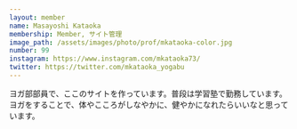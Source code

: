 ```yaml
---
layout: member
name: Masayoshi Kataoka
membership: Member, サイト管理
image_path: /assets/images/photo/prof/mkataoka-color.jpg
number: 99
instagram: https://www.instagram.com/mkataoka73/
twitter: https://twitter.com/mkataoka_yogabu
---
```


ヨガ部部員で、ここのサイトを作っています。普段は学習塾で勤務しています。ヨガをすることで、体やこころがしなやかに、健やかになれたらいいなと思っています。
